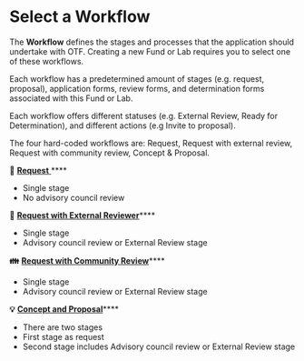 # Select a Workflow

The **Workflow** defines the stages and processes that the application should undertake with OTF. Creating a new Fund or Lab requires you to select one of these workflows.&#x20;

Each workflow has a predetermined amount of stages (e.g. request, proposal), application forms, review forms, and determination forms associated with this Fund or Lab. &#x20;

Each workflow offers different statuses (e.g. External Review, Ready for Determination), and different actions (e.g Invite to proposal).&#x20;

The four hard-coded workflows are: Request, Request with external review, Request with community review, Concept & Proposal.

**💁** [**Request** ](broken-reference)****

* Single stage
* No advisory council review

**👳** [**Request with External Reviewer**](broken-reference)****

* Single stage
* Advisory council review or External Review stage

**👪** [**Request with Community Review**](broken-reference)****

* Single stage
* Advisory council review or External Review stage

**💡** [**Concept and Proposal**](broken-reference)****

* There are two stages
* First stage as request
*   Second stage includes Advisory council review or External Review stage

